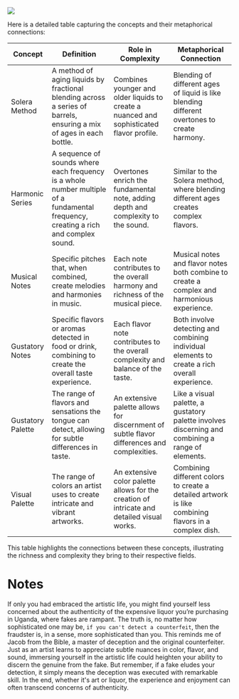 
![](https://abikesa.github.io/lor/LoR.png)

Here is a detailed table capturing the concepts and their metaphorical connections:

| Concept           | Definition                                                                                               | Role in Complexity                                                                                 | Metaphorical Connection                                                                                  |
|-------------------|----------------------------------------------------------------------------------------------------------|----------------------------------------------------------------------------------------------------|----------------------------------------------------------------------------------------------------------|
| Solera Method     | A method of aging liquids by fractional blending across a series of barrels, ensuring a mix of ages in each bottle. | Combines younger and older liquids to create a nuanced and sophisticated flavor profile.           | Blending of different ages of liquid is like blending different overtones to create harmony.            |
| Harmonic Series   | A sequence of sounds where each frequency is a whole number multiple of a fundamental frequency, creating a rich and complex sound. | Overtones enrich the fundamental note, adding depth and complexity to the sound.                   | Similar to the Solera method, where blending different ages creates complex flavors.                    |
| Musical Notes     | Specific pitches that, when combined, create melodies and harmonies in music.                            | Each note contributes to the overall harmony and richness of the musical piece.                    | Musical notes and flavor notes both combine to create a complex and harmonious experience.              |
| Gustatory Notes   | Specific flavors or aromas detected in food or drink, combining to create the overall taste experience.  | Each flavor note contributes to the overall complexity and balance of the taste.                   | Both involve detecting and combining individual elements to create a rich overall experience.           |
| Gustatory Palette | The range of flavors and sensations the tongue can detect, allowing for subtle differences in taste.     | An extensive palette allows for discernment of subtle flavor differences and complexities.         | Like a visual palette, a gustatory palette involves discerning and combining a range of elements.       |
| Visual Palette    | The range of colors an artist uses to create intricate and vibrant artworks.                            | An extensive color palette allows for the creation of intricate and detailed visual works.         | Combining different colors to create a detailed artwork is like combining flavors in a complex dish.   |

This table highlights the connections between these concepts, illustrating the richness and complexity they bring to their respective fields.


# Notes
 

If only you had embraced the artistic life, you might find yourself less concerned about the authenticity of the expensive liquor you’re purchasing in Uganda, where fakes are rampant. The truth is, no matter how sophisticated one may be, `if you can't detect a counterfeit`, then the fraudster is, in a sense, more sophisticated than you. This reminds me of Jacob from the Bible, a master of deception and the original counterfeiter. Just as an artist learns to appreciate subtle nuances in color, flavor, and sound, immersing yourself in the artistic life could heighten your ability to discern the genuine from the fake. But remember, if a fake eludes your detection, it simply means the deception was executed with remarkable skill. In the end, whether it's art or liquor, the experience and enjoyment can often transcend concerns of authenticity. 
 
